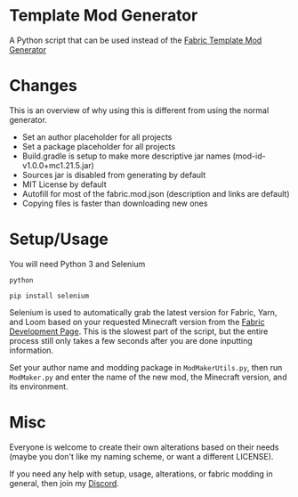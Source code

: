 # Template Mod Generator
A Python script that can be used instead of the [Fabric Template Mod Generator](https://fabricmc.net/develop/template/)

# Changes
This is an overview of why using this is different from using the normal generator.
* Set an author placeholder for all projects
* Set a package placeholder for all projects
* Build.gradle is setup to make more descriptive jar names (mod-id-v1.0.0+mc1.21.5.jar)
* Sources jar is disabled from generating by default
* MIT License by default
* Autofill for most of the fabric.mod.json (description and links are default)
* Copying files is faster than downloading new ones

# Setup/Usage
You will need Python 3 and Selenium

`python`

`pip install selenium`

Selenium is used to automatically grab the latest version for Fabric, Yarn, and Loom based on your requested Minecraft version from the [Fabric Development Page](https://fabricmc.net/develop/). This is the slowest part of the script, but the entire process still only takes a few seconds after you are done inputting information.

Set your author name and modding package in `ModMakerUtils.py`, then run `ModMaker.py` and enter the name of the new mod, the Minecraft version, and its environment.

# Misc
Everyone is welcome to create their own alterations based on their needs (maybe you don't like my naming scheme, or want a different LICENSE).

If you need any help with setup, usage, alterations, or fabric modding in general, then join my [Discord](https://discord.gg/ZCaGkZeb4C).
